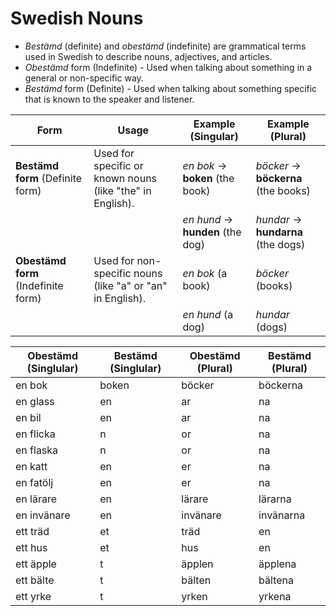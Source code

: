 # Swedish Nouns

- _Bestämd_ (definite) and _obestämd_ (indefinite) are grammatical terms used in Swedish to describe nouns, adjectives, and articles.
- _Obestämd_ form (Indefinite) - Used when talking about something in a general or non-specific way.
- _Bestämd_ form (Definite) - Used when talking about something specific that is known to the speaker and listener.

| Form                                | Usage                                                      | Example (Singular)               | Example (Plural)                    |
| ----------------------------------- | ---------------------------------------------------------- | -------------------------------- | ----------------------------------- |
| **Bestämd form** (Definite form)    | Used for specific or known nouns (like "the" in English).  | _en bok_ → **boken** (the book)  | _böcker_ → **böckerna** (the books) |
|                                     |                                                            | _en hund_ → **hunden** (the dog) | _hundar_ → **hundarna** (the dogs)  |
| **Obestämd form** (Indefinite form) | Used for non-specific nouns (like "a" or "an" in English). | _en bok_ (a book)                | _böcker_ (books)                    |
|                                     |                                                            | _en hund_ (a dog)                | _hundar_ (dogs)                     |

| Obestämd (Singlular) | Bestämd (Singlular) | Obestämd (Plural) | Bestämd (Plural) |
| -------------------- | ------------------- | ----------------- | ---------------- |
| en bok               | boken               | böcker            | böckerna         |
| en glass             | en                  | ar                | na               |
| en bil               | en                  | ar                | na               |
| en flicka            | n                   | or                | na               |
| en flaska            | n                   | or                | na               |
| en katt              | en                  | er                | na               |
| en fatölj            | en                  | er                | na               |
| en lärare            | en                  | lärare            | lärarna          |
| en invänare          | en                  | invänare          | invänarna        |
| ett träd             | et                  | träd              | en               |
| ett hus              | et                  | hus               | en               |
| ett äpple            | t                   | äpplen            | äpplena          |
| ett bälte            | t                   | bälten            | bältena          |
| ett yrke             | t                   | yrken             | yrkena           |
